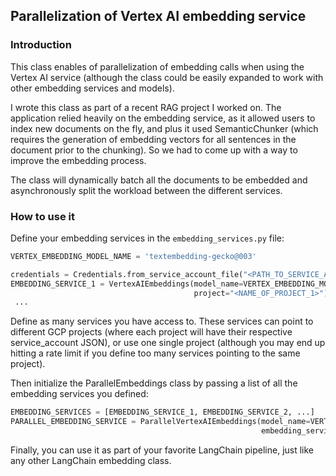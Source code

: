 ## Parallelization of Vertex AI embedding service

### Introduction

This class enables of parallelization of embedding calls when using the Vertex AI service (although the class could be easily expanded to work with other embedding services and models).

I wrote this class as part of a recent RAG project I worked on. The application relied heavily on the embedding service, as it allowed users to index new documents on the fly, and plus it used SemanticChunker (which requires the generation of embedding vectors for all sentences in the document prior to the chunking). So we had to come up with a way to improve the embedding process.

The class will dynamically batch all the documents to be embedded and asynchronously split the workload between the different services.  

### How to use it

Define your embedding services in the ```embedding_services.py``` file:

```python
VERTEX_EMBEDDING_MODEL_NAME = 'textembedding-gecko@003'

credentials = Credentials.from_service_account_file("<PATH_TO_SERVICE_ACCOUNT_JSON_1>")
EMBEDDING_SERVICE_1 = VertexAIEmbeddings(model_name=VERTEX_EMBEDDING_MODEL_NAME, credentials=credentials,
                                         project="<NAME_OF_PROJECT_1>")
 ...                                        
```
Define as many services you have access to. These services can point to different GCP projects (where each project will have their respective service_account JSON), or use one single project (although you may end up hitting a rate limit if you define too many services pointing to the same project).

Then initialize the ParallelEmbeddings class by passing a list of all the embedding services you defined:

```python
EMBEDDING_SERVICES = [EMBEDDING_SERVICE_1, EMBEDDING_SERVICE_2, ...]
PARALLEL_EMBEDDING_SERVICE = ParallelVertexAIEmbeddings(model_name=VERTEX_EMBEDDING_MODEL_NAME,
                                                        embedding_services=EMBEDDING_SERVICES)
```

Finally, you can use it as part of your favorite LangChain pipeline, just like any other LangChain embedding class.

